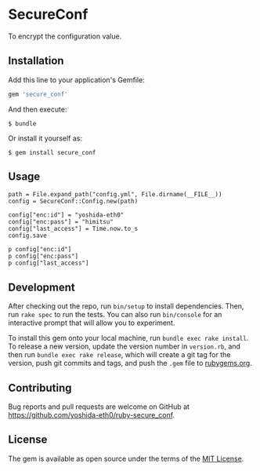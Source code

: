 # SecureConf

To encrypt the configuration value.

## Installation

Add this line to your application's Gemfile:

```ruby
gem 'secure_conf'
```

And then execute:

    $ bundle

Or install it yourself as:

    $ gem install secure_conf

## Usage

    path = File.expand_path("config.yml", File.dirname(__FILE__))
    config = SecureConf::Config.new(path)
    
    config["enc:id"] = "yoshida-eth0"
    config["enc:pass"] = "himitsu"
    config["last_access"] = Time.now.to_s
    config.save
    
    p config["enc:id"]
    p config["enc:pass"]
    p config["last_access"]


## Development

After checking out the repo, run `bin/setup` to install dependencies. Then, run `rake spec` to run the tests. You can also run `bin/console` for an interactive prompt that will allow you to experiment.

To install this gem onto your local machine, run `bundle exec rake install`. To release a new version, update the version number in `version.rb`, and then run `bundle exec rake release`, which will create a git tag for the version, push git commits and tags, and push the `.gem` file to [rubygems.org](https://rubygems.org).

## Contributing

Bug reports and pull requests are welcome on GitHub at https://github.com/yoshida-eth0/ruby-secure_conf.


## License

The gem is available as open source under the terms of the [MIT License](http://opensource.org/licenses/MIT).

